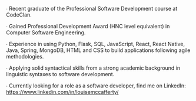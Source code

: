 ∙ Recent graduate of the Professional Software Development course at CodeClan.

∙ Gained Professional Development Award (HNC level equivalent) in Computer Software Engineering.

∙ Experience in using Python, Flask, SQL, JavaScript, React, React Native, Java, Spring, MongoDB, HTML and CSS to build applications following agile      methodologies.

∙ Applying solid syntactical skills from a strong academic background in linguistic syntaxes to software development.

∙ Currently looking for a role as a software developer, find me on LinkedIn: https://www.linkedin.com/in/louisemccafferty/

